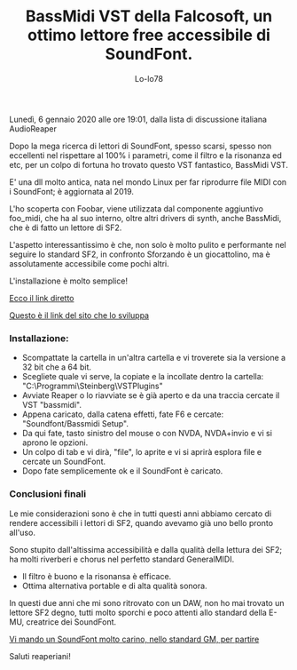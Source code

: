 ﻿---
title: BassMidi VST della Falcosoft, un ottimo lettore free accessibile di SoundFont.
layout: post
author: Lo-lo78
---
 <footer>Lunedì, 6 gennaio     2020 alle ore 19:01, dalla lista di discussione italiana AudioReaper</footer>

Dopo la mega ricerca di lettori di SoundFont, spesso scarsi, spesso non eccellenti nel rispettare al 100% i parametri, come il filtro e la risonanza ed etc, per un colpo di fortuna ho trovato questo VST fantastico, BassMidi VST.

E' una dll molto antica, nata nel mondo Linux per far riprodurre file MIDI con i SoundFont; è aggiornata al 2019.

L'ho scoperta con Foobar, viene utilizzata dal componente aggiuntivo foo_midi, che ha al suo interno, oltre altri drivers di synth, anche BassMidi, che è di fatto un lettore di SF2.

L'aspetto interessantissimo è che, non solo è molto pulito e performante nel seguire lo standard SF2, in confronto Sforzando è un giocattolino, ma è assolutamente accessibile come pochi altri.

L'installazione è molto semplice!

[Ecco il link diretto](http://falcosoft.hu/bassmidi_vsti.zip)

[Questo è il link del sito che lo sviluppa](http://falcosoft.hu/)

### Installazione: ###

* Scompattate la cartella in un'altra cartella e vi troverete sia la versione a 32 bit che a 64 bit.
* Scegliete quale vi serve, la copiate e la incollate dentro la cartella:
"C:\Programmi\Steinberg\VSTPlugins"
* Avviate Reaper o lo riavviate se è già aperto e da una traccia cercate il VST "bassmidi".
* Appena caricato, dalla catena effetti, fate F6 e cercate:
"Soundfont/Bassmidi Setup".
* Da qui fate, tasto sinistro del mouse o con NVDA, NVDA+invio e vi si aprono le opzioni.
* Un colpo di tab e vi dirà, "file", lo aprite e vi si aprirà esplora file e cercate un SoundFont.
* Dopo fate semplicemente ok e il SoundFont è caricato.

### Conclusioni finali ###

Le mie considerazioni sono è che in tutti questi anni abbiamo cercato di rendere accessibili i lettori di SF2, quando avevamo già uno bello pronto all'uso.

Sono stupito dall'altissima accessibilità e dalla qualità della lettura dei SF2; ha molti riverberi e chorus nel perfetto standard GeneralMIDI.

* Il filtro è buono e la risonansa è efficace.
* Ottima alternativa portable e di alta qualità sonora.

In questi due anni che mi sono ritrovato con un DAW, non ho mai trovato un lettore SF2 degno, tutti molto sporchi e poco attenti allo standard della E-MU, creatrice dei SoundFont.

[Vi mando un SoundFont molto carino, nello standard GM, per partire](https://github.com/urish/cinto/raw/master/media/FluidR3%20GM.sf2)

Saluti reaperiani!

